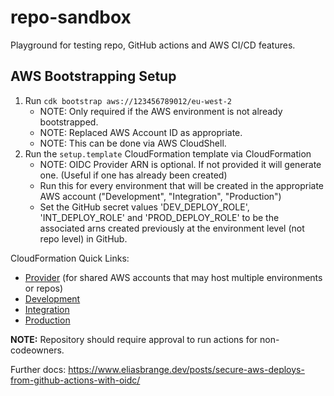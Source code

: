 # repo-sandbox

Playground for testing repo, GitHub actions and AWS CI/CD features.

## AWS Bootstrapping Setup

1. Run `cdk bootstrap aws://123456789012/eu-west-2`
   - NOTE: Only required if the AWS environment is not already bootstrapped.
   - NOTE: Replaced AWS Account ID as appropriate.
   - NOTE: This can be done via AWS CloudShell.
2. Run the `setup.template` CloudFormation template via CloudFormation
   - NOTE: OIDC Provider ARN is optional. If not provided it will generate one. (Useful if one has already been created)
   - Run this for every environment that will be created in the appropriate AWS account ("Development", "Integration", "Production")
   - Set the GitHub secret values 'DEV_DEPLOY_ROLE', 'INT_DEPLOY_ROLE' and 'PROD_DEPLOY_ROLE' to be the associated arns created previously at the environment level (not repo level) in GitHub.

CloudFormation Quick Links:

- [Provider](https://eu-west-2.console.aws.amazon.com/cloudformation/home?region=eu-west-2#/stacks/quickcreate?templateUrl=https%3A%2F%2Fs3.eu-west-2.amazonaws.com%2Fcf-templates-799r2xq83gqd-eu-west-2%2F2022293aOR-template1%2520%25282%2529&stackName=GitHubOIDCProvider&param_EnvironmentName=&param_GitHubOrg=&param_OIDCProviderArn=&param_RepositoryName=) (for shared AWS accounts that may host multiple environments or repos)
- [Development](https://eu-west-2.console.aws.amazon.com/cloudformation/home?region=eu-west-2#/stacks/quickcreate?templateUrl=https%3A%2F%2Fs3.eu-west-2.amazonaws.com%2Fcf-templates-799r2xq83gqd-eu-west-2%2F2022293aOR-template1%2520%25282%2529&stackName=GitHubOIDCProvider-Development-repo-sandox&param_EnvironmentName=Development&param_GitHubOrg=samkio&param_OIDCProviderArn=UPDATE_ME&param_RepositoryName=repo-sandbox)
- [Integration](https://eu-west-2.console.aws.amazon.com/cloudformation/home?region=eu-west-2#/stacks/quickcreate?templateUrl=https%3A%2F%2Fs3.eu-west-2.amazonaws.com%2Fcf-templates-799r2xq83gqd-eu-west-2%2F2022293aOR-template1%2520%25282%2529&stackName=GitHubOIDCProvider-Integration-repo-sandox&param_EnvironmentName=Integration&param_GitHubOrg=samkio&param_OIDCProviderArn=UPDATE_ME&param_RepositoryName=repo-sandbox)
- [Production](https://eu-west-2.console.aws.amazon.com/cloudformation/home?region=eu-west-2#/stacks/quickcreate?templateUrl=https%3A%2F%2Fs3.eu-west-2.amazonaws.com%2Fcf-templates-799r2xq83gqd-eu-west-2%2F2022293aOR-template1%2520%25282%2529&stackName=GitHubOIDCProvider-Production-repo-sandox&param_EnvironmentName=Production&param_GitHubOrg=samkio&param_OIDCProviderArn=UPDATE_ME&param_RepositoryName=repo-sandbox)

**NOTE:** Repository should require approval to run actions for non-codeowners.

Further docs: https://www.eliasbrange.dev/posts/secure-aws-deploys-from-github-actions-with-oidc/
